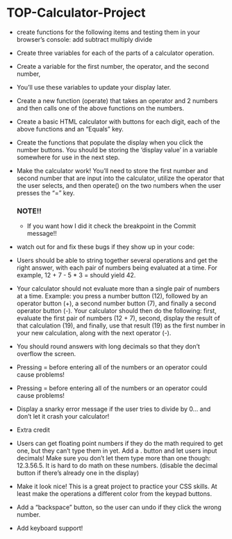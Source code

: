 # TOP-Calculator-Project
- create functions for the following items and testing them in your browser’s console:
add
subtract
multiply
divide

- Create three variables for each of the parts of a calculator operation. 
- Create a variable for the first number, the operator, and the second number,
- You’ll use these variables to update your display later.

- Create a new function (operate) that takes an operator and 2 numbers
 and then calls one of the above functions on the numbers.

 - Create a basic HTML calculator with buttons for each digit, each of the above functions
  and an “Equals” key.
 
 - Create the functions that populate the display when you click the number buttons.
  You should be storing the ‘display value’ in a variable somewhere for use in the next step.

- Make the calculator work! You’ll need to store the first number and second number
 that are input into the calculator, utilize the operator that the user selects,
  and then operate() on the two numbers when the user presses the “=” key.
  ### NOTE!!
  - If you want how I did it check the breakpoint in the Commit message!!

- watch out for and fix these bugs if they show up in your code: 

* Users should be able to string together several operations and get
the right answer, with each pair of numbers being evaluated at a time.
For example, 12 + 7 - 5 * 3 = should yield 42.

* Your calculator should not evaluate more than a single pair of numbers at a time.
 Example: you press a number button (12), followed by an operator button (+), 
 a second number button (7), and finally a second operator button (-).
  Your calculator should then do the following: first, evaluate the first pair of numbers (12 + 7),
   second, display the result of that calculation (19), and finally,
    use that result (19) as the first number in your new calculation, along with the next operator (-).
    
* You should round answers with long decimals so that they don’t overflow the screen.

* Pressing = before entering all of the numbers or an operator could cause problems!

* Pressing = before entering all of the numbers or an operator could cause problems!

* Display a snarky error message if the user tries to divide by 0… and don’t let it crash your calculator!

- Extra credit
* Users can get floating point numbers if they do the math required to get one, but they can’t type them in yet. Add a . button and let users input decimals! Make sure you don’t let them type more than one though: 12.3.56.5. It is hard to do math on these numbers. (disable the decimal button if there’s already one in the display)

* Make it look nice! This is a great project to practice your CSS skills. At least make the operations a different color from the keypad buttons.

* Add a “backspace” button, so the user can undo if they click the wrong number.

* Add keyboard support!